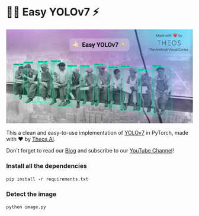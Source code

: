 # 🤙🏻 Easy YOLOv7 ⚡️

![Easy YOLOv7 by Theos AI](detected_image.jpg)

This a clean and easy-to-use implementation of [YOLOv7](https://github.com/WongKinYiu/yolov7) in PyTorch, made with ❤️ by [Theos AI](https://theos.ai).

Don't forget to read our [Blog](https://blog.theos.ai) and subscribe to our [YouTube Channel](https://www.youtube.com/@theos-ai/)!

### Install all the dependencies

```
pip install -r requirements.txt
```

### Detect the image

```
python image.py
```